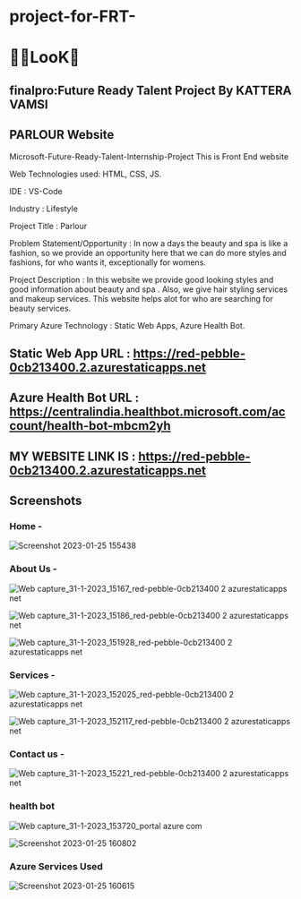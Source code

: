 # project-for-FRT-

# 🥳👀LooK🤩

## finalpro:Future Ready Talent Project By KATTERA VAMSI

## PARLOUR Website

Microsoft-Future-Ready-Talent-Internship-Project This is Front End website

Web Technologies used: HTML, CSS, JS.

IDE           : VS-Code

Industry      : Lifestyle

Project Title : Parlour

Problem Statement/Opportunity : In now a days the beauty and spa is like a fashion, so we provide an opportunity here that we can do more styles and fashions, for who wants it, exceptionally for womens. 

Project Description           : In this website we provide good looking styles and good information about beauty and spa . Also, we give hair styling services and makeup services. This website helps alot for who are searching for beauty services.

Primary Azure Technology      :  Static Web Apps, Azure Health Bot.

## Static Web App URL : https://red-pebble-0cb213400.2.azurestaticapps.net

## Azure Health Bot URL : https://centralindia.healthbot.microsoft.com/account/health-bot-mbcm2yh

## MY WEBSITE LINK IS : https://red-pebble-0cb213400.2.azurestaticapps.net 

## Screenshots

### Home -

![Screenshot 2023-01-25 155438](https://user-images.githubusercontent.com/118057610/214540139-81dd79f9-4160-45fd-bc5a-ed5645439670.png)

### About Us -

![Web capture_31-1-2023_15167_red-pebble-0cb213400 2 azurestaticapps net](https://user-images.githubusercontent.com/118057610/215725291-1244a2df-a255-4deb-a94c-ceba3fb4e2e9.jpeg)


![Web capture_31-1-2023_15186_red-pebble-0cb213400 2 azurestaticapps net](https://user-images.githubusercontent.com/118057610/215727232-281d60bc-5e15-423d-b001-f77381e0fa0c.jpeg)



![Web capture_31-1-2023_151928_red-pebble-0cb213400 2 azurestaticapps net](https://user-images.githubusercontent.com/118057610/215727288-546991cd-e7cd-47f1-b50d-33422835ea46.jpeg)

### Services -


![Web capture_31-1-2023_152025_red-pebble-0cb213400 2 azurestaticapps net](https://user-images.githubusercontent.com/118057610/215726926-9765e201-f05c-456d-88e0-adec26a0f241.jpeg)

![Web capture_31-1-2023_152117_red-pebble-0cb213400 2 azurestaticapps net](https://user-images.githubusercontent.com/118057610/215726973-c481d152-564f-4c20-b41f-1ca96cd78cdd.jpeg)



### Contact us -

![Web capture_31-1-2023_15221_red-pebble-0cb213400 2 azurestaticapps net](https://user-images.githubusercontent.com/118057610/215726777-fb123b1c-7fe9-441e-8005-3b9705d68834.jpeg)


### health bot

![Web capture_31-1-2023_153720_portal azure com](https://user-images.githubusercontent.com/118057610/215730238-62577b4d-1214-4d89-b862-7db35fa321a5.jpeg)


![Screenshot 2023-01-25 160802](https://user-images.githubusercontent.com/118057610/214541722-a01762da-60a8-4aed-95f6-76e962084557.png)

### Azure Services Used

![Screenshot 2023-01-25 160615](https://user-images.githubusercontent.com/118057610/214541339-fb67ce70-42be-4aa5-98eb-d88e1e2ab0da.png)
